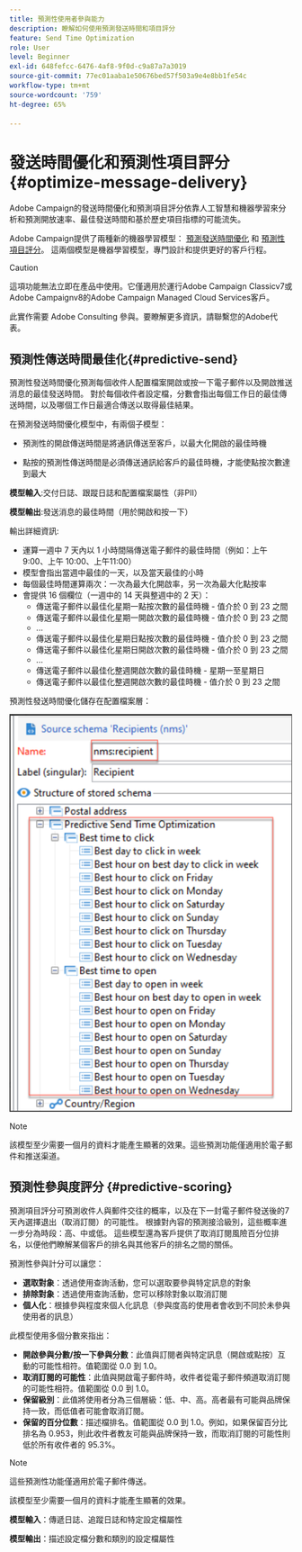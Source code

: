 ```yaml
---
title: 預測性使用者參與能力
description: 瞭解如何使用預測發送時間和項目評分
feature: Send Time Optimization
role: User
level: Beginner
exl-id: 648fefcc-6476-4af8-9f0d-c9a87a7a3019
source-git-commit: 77ec01aaba1e50676bed57f503a9e4e8bb1fe54c
workflow-type: tm+mt
source-wordcount: '759'
ht-degree: 65%

---
```


# 發送時間優化和預測性項目評分{#optimize-message-delivery}

Adobe Campaign的發送時間優化和預測項目評分依靠人工智慧和機器學習來分析和預測開放速率、最佳發送時間和基於歷史項目指標的可能流失。

Adobe Campaign提供了兩種新的機器學習模型： [預測發送時間優化](#predictive-send) 和 [預測性項目評分](#predictive-scoring)。 這兩個模型是機器學習模型，專門設計和提供更好的客戶行程。

>[!CAUTION]
>
>這項功能無法立即在產品中使用。它僅適用於運行Adobe Campaign Classicv7或Adobe Campaignv8的Adobe Campaign Managed Cloud Services客戶。
>
>此實作需要 Adobe Consulting 參與。要瞭解更多資訊，請聯繫您的Adobe代表。


## 預測性傳送時間最佳化{#predictive-send}

預測性發送時間優化預測每個收件人配置檔案開啟或按一下電子郵件以及開啟推送消息的最佳發送時間。 對於每個收件者設定檔，分數會指出每個工作日的最佳傳送時間，以及哪個工作日最適合傳送以取得最佳結果。

在預測發送時間優化模型中，有兩個子模型：

* 預測性的開啟傳送時間是將通訊傳送至客戶，以最大化開啟的最佳時機

* 點按的預測性傳送時間是必須傳送通訊給客戶的最佳時機，才能使點按次數達到最大


**模型輸入**:交付日誌、跟蹤日誌和配置檔案屬性（非PII）

**模型輸出**:發送消息的最佳時間（用於開啟和按一下）

輸出詳細資訊:

* 運算一週中 7 天內以 1 小時間隔傳送電子郵件的最佳時間（例如：上午 9:00、上午 10:00、上午11:00）
* 模型會指出當週中最佳的一天，以及當天最佳的小時
* 每個最佳時間運算兩次：一次為最大化開啟率，另一次為最大化點按率
* 會提供 16 個欄位（一週中的 14 天與整週中的 2 天）：
   * 傳送電子郵件以最佳化星期一點按次數的最佳時機 - 值介於 0 到 23 之間
   * 傳送電子郵件以最佳化星期一開啟次數的最佳時機 - 值介於 0 到 23 之間
   * ...
   * 傳送電子郵件以最佳化星期日點按次數的最佳時機 - 值介於 0 到 23 之間
   * 傳送電子郵件以最佳化星期日開啟次數的最佳時機 - 值介於 0 到 23 之間
   * ...
   * 傳送電子郵件以最佳化整週開啟次數的最佳時機 - 星期一至星期日
   * 傳送電子郵件以最佳化整週開啟次數的最佳時機 - 值介於 0 到 23 之間


預測性發送時間優化儲存在配置檔案層：

![](assets/sto-schema.png)


>[!NOTE]
>
>該模型至少需要一個月的資料才能產生顯著的效果。這些預測功能僅適用於電子郵件和推送渠道。


## 預測性參與度評分 {#predictive-scoring}

預測項目評分可預測收件人與郵件交往的概率，以及在下一封電子郵件發送後的7天內選擇退出（取消訂閱）的可能性。 根據對內容的預測接洽級別，這些概率進一步分為時段：高、中或低。 這些模型還為客戶提供了取消訂閱風險百分位排名，以便他們瞭解某個客戶的排名與其他客戶的排名之間的關係。

預測性參與計分可以讓您：

* **選取對象**：透過使用查詢活動，您可以選取要參與特定訊息的對象
* **排除對象**：透過使用查詢活動，您可以移除對象以取消訂閱
* **個人化**：根據參與程度來個人化訊息（參與度高的使用者會收到不同於未參與使用者的訊息）

此模型使用多個分數來指出：

* **開啟參與分數/按一下參與分數**：此值與訂閱者與特定訊息（開啟或點按）互動的可能性相符。值範圍從 0.0 到 1.0。
* **取消訂閱的可能性**：此值與開啟電子郵件時，收件者從電子郵件頻道取消訂閱的可能性相符。值範圍從 0.0 到 1.0。
* **保留級別**：此值將使用者分為三個層級：低、中、高。高者最有可能與品牌保持一致，而低值者可能會取消訂閱。
* **保留的百分位數**：描述檔排名。值範圍從 0.0 到 1.0。例如，如果保留百分比排名為 0.953，則此收件者教友可能與品牌保持一致，而取消訂閱的可能性則低於所有收件者的 95.3%。

>[!NOTE]
>
>這些預測性功能僅適用於電子郵件傳送。
>
>該模型至少需要一個月的資料才能產生顯著的效果。

**模型輸入**：傳遞日誌、追蹤日誌和特定設定檔屬性

**模型輸出**：描述設定檔分數和類別的設定檔屬性
